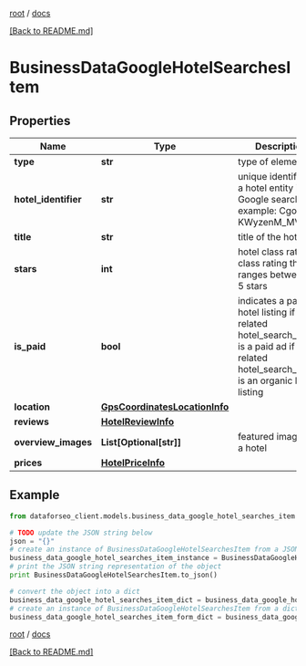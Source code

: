 [root](./../ "root") / [docs](./ "docs")

[[Back to README.md]](./../README.md "[Back to README.md]")

# BusinessDataGoogleHotelSearchesItem

## Properties

Name | Type | Description | Notes
------------ | ------------- | ------------- | -------------
**type** | **str** | type of element | [optional]
**hotel_identifier** | **str** | unique identifier of a hotel entity in Google search example: CgoI-KWyzenM_MV3EAE | [optional]
**title** | **str** | title of the hotel | [optional]
**stars** | **int** | hotel class rating class rating that ranges between 1-5 stars | [optional]
**is_paid** | **bool** | indicates a paid hotel listing if true, related hotel_search_item is a paid ad if false, related hotel_search_item is an organic hotel listing | [optional]
**location** | [**GpsCoordinatesLocationInfo**](GpsCoordinatesLocationInfo.md) |  | [optional]
**reviews** | [**HotelReviewInfo**](HotelReviewInfo.md) |  | [optional]
**overview_images** | **List[Optional[str]]** | featured images for a hotel | [optional]
**prices** | [**HotelPriceInfo**](HotelPriceInfo.md) |  | [optional]

## Example

```python
from dataforseo_client.models.business_data_google_hotel_searches_item import BusinessDataGoogleHotelSearchesItem

# TODO update the JSON string below
json = "{}"
# create an instance of BusinessDataGoogleHotelSearchesItem from a JSON string
business_data_google_hotel_searches_item_instance = BusinessDataGoogleHotelSearchesItem.from_json(json)
# print the JSON string representation of the object
print BusinessDataGoogleHotelSearchesItem.to_json()

# convert the object into a dict
business_data_google_hotel_searches_item_dict = business_data_google_hotel_searches_item_instance.to_dict()
# create an instance of BusinessDataGoogleHotelSearchesItem from a dict
business_data_google_hotel_searches_item_form_dict = business_data_google_hotel_searches_item.from_dict(business_data_google_hotel_searches_item_dict)
```

  

[root](./../ "root") / [docs](./ "docs")

[[Back to README.md]](./../README.md "[Back to README.md]")
